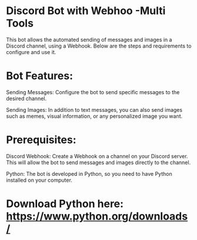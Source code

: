 # Discord Bot with Webhoo -Multi Tools

This bot allows the automated sending of messages and images in a Discord channel, using a Webhook. Below are the steps and requirements to configure and use it.

# Bot Features:

Sending Messages: Configure the bot to send specific messages to the desired channel.

Sending Images: In addition to text messages, you can also send images such as memes, visual information, or any personalized image you want.

# Prerequisites:

Discord Webhook: Create a Webhook on a channel on your Discord server. This will allow the bot to send messages and images directly to the channel.

Python: The bot is developed in Python, so you need to have Python installed on your computer.

# Download Python here: https://www.python.org/downloads/
